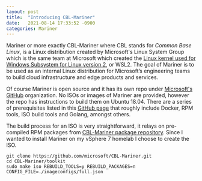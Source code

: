 ```yaml
---
layout: post
title:  "Introducing CBL-Mariner"
date:   2021-08-14 17:33:52 -0900
categories: Mariner
---
```


Mariner or more exactly CBL-Mariner where CBL stands for *Common Base Linux*, is a Linux distribution created by Microsoft's Linux System Group which is the same team at Microsoft which created the [Linux kernel used for Windows Subsystem for Linux version 2](https://github.com/microsoft/WSL2-Linux-Kernel), or WSL2. The goal of Mariner is to be used as an internal Linux distribution for Microsoft’s engineering teams to build cloud infrastructure and edge products and services. 

Of course Mariner is open source and it has its own repo under [Microsoft's GitHub](https://github.com/microsoft/CBL-Mariner) organization. No ISOs or images of Mariner are provided, however the repo has instructions to build them on Ubuntu 18.04. There are a series of prerequisites listed in this [GitHub page](https://github.com/microsoft/CBL-Mariner/blob/1.0/toolkit/docs/building/prerequisites.md) that roughly include Docker, RPM tools, ISO build tools and Golang, amongst others. 

The build process for an ISO is very straightforward, it relays on pre-compiled RPM packages from [CBL-Mariner package repository](https://github.com/microsoft/CBL-Mariner/blob/1.0/toolkit/docs/building/prerequisites.md). Since I wanted to install Mariner on my vSphere 7 homelab I choose to create the ISO.

```
git clone https://github.com/microsoft/CBL-Mariner.git
cd CBL-Mariner/toolkit
sudo make iso REBUILD_TOOLS=y REBUILD_PACKAGES=n CONFIG_FILE=./imageconfigs/full.json
```
